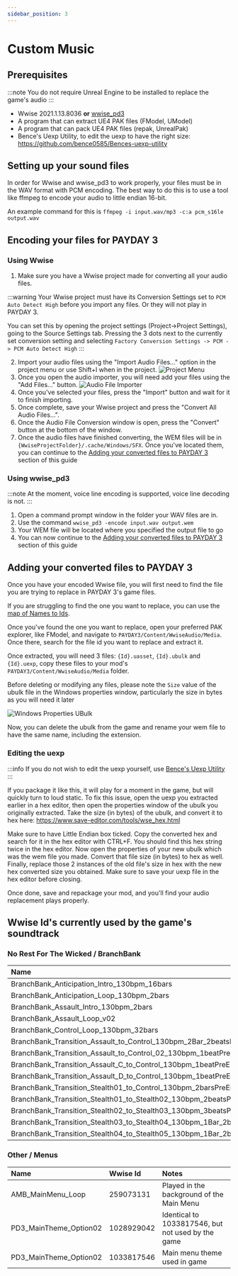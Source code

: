 ```yaml
---
sidebar_position: 3
---
```


# Custom Music

## Prerequisites
:::note
You do not require Unreal Engine to be installed to replace the game's audio
:::
 - Wwise 2021.1.13.8036 **or** [wwise_pd3](https://github.com/MoolahModding/wwise_pd3/releases/latest)
 - A program that can extract UE4 PAK files (FModel, UModel)
 - A program that can pack UE4 PAK files (repak, UnrealPak)
 - Bence's Uexp Utility, to edit the uexp to have the right size: https://github.com/bence0585/Bences-uexp-utility

## Setting up your sound files
In order for Wwise and wwise_pd3 to work properly, your files must be
in the WAV format with PCM encoding. The best way to do this is to use
a tool like ffmpeg to encode your audio to little endian 16-bit.

An example command for this is `ffmpeg -i input.wav/mp3 -c:a pcm_s16le output.wav`

## Encoding your files for PAYDAY 3

### Using Wwise
1. Make sure you have a Wwise project made for converting all
your audio files.

:::warning
Your Wwise project must have its Conversion Settings set to `PCM Auto Detect High`
before you import any files. Or they will not play in PAYDAY 3.

You can set this by opening the project settings (Project->Project Settings),
going to the Source Settings tab. Pressing the 3 dots next to the
currently set conversion setting and selecting
`Factory Conversion Settings -> PCM -> PCM Auto Detect High`
:::

2. Import your audio files using the "Import Audio Files..." option in the project menu or
use Shift+I when in the project.
![Project Menu](assets/wwise-project-menu.png)
3. Once you open the audio importer, you will need add your files using
the "Add Files..." button.
![Audio File Importer](assets/wwise-file-importer.png)
4. Once you've selected your files, press the "Import" button and wait
for it to finish importing.
5. Once complete, save your Wwise project and press the "Convert All Audio Files...".
6. Once the Audio File Conversion window is open, press the "Convert"
button at the bottom of the window.
7. Once the audio files have finished converting, the WEM files will be
in `{WwiseProjectFolder}/.cache/Windows/SFX`. Once you've located them,
you can continue to the [Adding your converted files to PAYDAY 3](#adding-your-converted-files-to-payday-3)
section of this guide

### Using wwise_pd3
:::note
At the moment, voice line encoding is supported, voice line decoding is not.
:::

1. Open a command prompt window in the folder your
WAV files are in.
2. Use the command `wwise_pd3 -encode input.wav output.wem`
3. Your WEM file will be located where you specified the output file to go
4. You can now continue to the [Adding your converted files to PAYDAY 3](#adding-your-converted-files-to-payday-3)
section of this guide

## Adding your converted files to PAYDAY 3
Once you have your encoded Wwise file, you will first
need to find the file you are trying to replace
in PAYDAY 3's game files.

If you are struggling to find the one you want to replace,
you can use the [map of Names to Ids](#wwise-ids-currently-used-by-the-games-soundtrack).

Once you've found the one you want to replace, open your preferred
PAK explorer, like FModel, and navigate to `PAYDAY3/Content/WwiseAudio/Media`.
Once there, search for the file id you want to replace and extract it.

Once extracted, you will need 3 files: `{Id}.uasset`, `{Id}.ubulk` and `{Id}.uexp`,
copy these files to your mod's `PAYDAY3/Content/WwiseAudio/Media` folder.

Before deleting or modifying any files, please note the `Size` value
of the ubulk file in the Windows properties window, particularly the size in bytes
as you will need it later

![Windows Properties UBulk](assets/windows-properties-ubulk.png)

Now, you can delete the ubulk from the game and rename your wem file to have the same name,
including the extension.

### Editing the uexp

:::info
If you do not wish to edit the uexp yourself, use [Bence's Uexp Utility](https://github.com/bence0585/Bences-uexp-utility)
:::

If you package it like this, it will play for a moment in the game, but will quickly
turn to loud static. To fix this issue, open the uexp you extracted earlier in a hex editor, then open the
properties window of the ubulk you originally extracted. Take the size (in bytes) of the ubulk,
and convert it to hex here: https://www.save-editor.com/tools/wse_hex.html

Make sure to have Little Endian box ticked. Copy the converted hex and search for it in the hex editor 
with CTRL+F. You should find this hex string twice in the hex editor. Now open the properties of your new 
ubulk which was the wem file you made. Convert that file size (in bytes) to hex as well. Finally, replace 
those 2 instances of the old file's size in hex with the new hex converted size you obtained.
Make sure to save your uexp file in the hex editor before closing.

Once done, save and repackage your mod, and you'll find your audio replacement plays properly.

## Wwise Id's currently used by the game's soundtrack
### No Rest For The Wicked / BranchBank
| Name                                                                                     | Wwise Id   | Notes |
|:-----------------------------------------------------------------------------------------|:-----------|:------|
| BranchBank_Anticipation_Intro_130bpm_16bars                                              | 653308651  ||
| BranchBank_Anticipation_Loop_130bpm_2bars                                                | 382346082  ||
| BranchBank_Assault_Intro_130bpm_2bars                                                    | 48507945   ||
| BranchBank_Assault_Loop_v02                                                              | 629662482  ||
| BranchBank_Control_Loop_130bpm_32bars                                                    | 653896124  ||
| BranchBank_Transition_Assault_to_Control_130bpm_2Bar_2beatsPreEntry_v02                  | 632657818  ||
| BranchBank_Transition_Assault_to_Control_02_130bpm_1beatPreEntry                         | 786633665  ||
| BranchBank_Transition_Assault_C_to_Control_130bpm_1beatPreEntry_v03                      | 160788638  ||
| BranchBank_Transition_Assault_D_to_Control_130bpm_1beatPreEntry                          | 377552255  ||
| BranchBank_Transition_Stealth01_to_Control_130bpm_2barsPreEntry                          | 725612459  ||
| BranchBank_Transition_Stealth01_to_Stealth02_130bpm_2beatsPreEntry                       | 839959304  |
| BranchBank_Transition_Stealth02_to_Stealth03_130bpm_3beatsPreEntry                       | 793440025  ||
| BranchBank_Transition_Stealth03_to_Stealth04_130bpm_1Bar_2beatsPreEntry                  | 1057654261 ||
| BranchBank_Transition_Stealth04_to_Stealth05_130bpm_1Bar_2beatsPreEntry                  | 532610310  ||

### Other / Menus
| Name                   | Wwise Id   | Notes                                             |
|:-----------------------|:-----------|:--------------------------------------------------|
| AMB_MainMenu_Loop      | 259073131  | Played in the background of the Main Menu         |
| PD3_MainTheme_Option02 | 1028929042 | Identical to 1033817546, but not used by the game |
| PD3_MainTheme_Option02 | 1033817546 | Main menu theme used in game                      |
